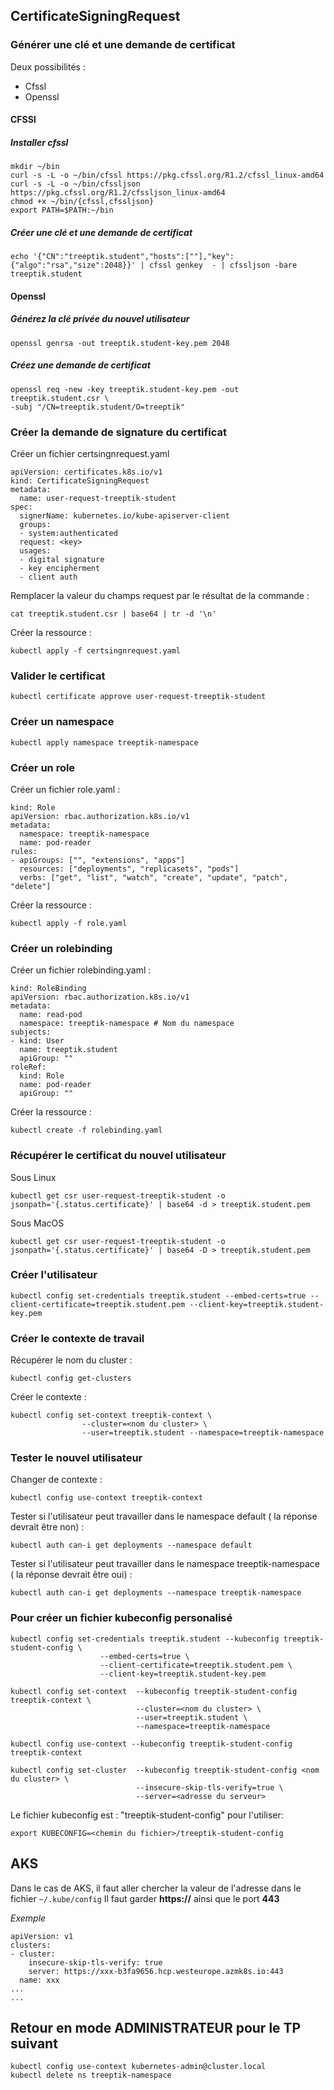 ## CertificateSigningRequest

### Générer une clé et une demande de certificat

Deux possibilités :
- Cfssl
- Openssl

#### CFSSl

##### Installer cfssl

```
mkdir ~/bin
curl -s -L -o ~/bin/cfssl https://pkg.cfssl.org/R1.2/cfssl_linux-amd64
curl -s -L -o ~/bin/cfssljson https://pkg.cfssl.org/R1.2/cfssljson_linux-amd64
chmod +x ~/bin/{cfssl,cfssljson}
export PATH=$PATH:~/bin
```

##### Créer une clé et une demande de certificat

```
echo '{"CN":"treeptik.student","hosts":[""],"key":{"algo":"rsa","size":2048}}' | cfssl genkey  - | cfssljson -bare treeptik.student
```

#### Openssl

##### Générez la clé privée du nouvel utilisateur

```
openssl genrsa -out treeptik.student-key.pem 2048
```

##### Créez une demande de certificat

```
openssl req -new -key treeptik.student-key.pem -out treeptik.student.csr \
-subj "/CN=treeptik.student/O=treeptik"
```

### Créer la demande de signature du certificat

Créer un fichier certsingnrequest.yaml
```
apiVersion: certificates.k8s.io/v1
kind: CertificateSigningRequest
metadata:
  name: user-request-treeptik-student
spec:
  signerName: kubernetes.io/kube-apiserver-client
  groups:
  - system:authenticated
  request: <key>
  usages:
  - digital signature
  - key encipherment
  - client auth
```

Remplacer la valeur du champs request par le résultat de la commande :
```
cat treeptik.student.csr | base64 | tr -d '\n'
```

Créer la ressource :
```
kubectl apply -f certsingnrequest.yaml
```

### Valider le certificat

```
kubectl certificate approve user-request-treeptik-student
```

### Créer un namespace

```
kubectl apply namespace treeptik-namespace
```

### Créer un role

Créer un fichier role.yaml :
```
kind: Role
apiVersion: rbac.authorization.k8s.io/v1
metadata:
  namespace: treeptik-namespace
  name: pod-reader
rules:
- apiGroups: ["", "extensions", "apps"]
  resources: ["deployments", "replicasets", "pods"]
  verbs: ["get", "list", "watch", "create", "update", "patch", "delete"]
```

Créer la ressource :
```
kubectl apply -f role.yaml
```

### Créer un rolebinding

Créer un fichier rolebinding.yaml :
```
kind: RoleBinding
apiVersion: rbac.authorization.k8s.io/v1
metadata:
  name: read-pod
  namespace: treeptik-namespace # Nom du namespace
subjects:
- kind: User
  name: treeptik.student
  apiGroup: ""
roleRef:
  kind: Role
  name: pod-reader
  apiGroup: ""
```

Créer la ressource :
```
kubectl create -f rolebinding.yaml
```

### Récupérer le certificat du nouvel utilisateur

Sous Linux
```
kubectl get csr user-request-treeptik-student -o jsonpath='{.status.certificate}' | base64 -d > treeptik.student.pem
```

Sous MacOS
```
kubectl get csr user-request-treeptik-student -o jsonpath='{.status.certificate}' | base64 -D > treeptik.student.pem
```


### Créer l'utilisateur

```
kubectl config set-credentials treeptik.student --embed-certs=true --client-certificate=treeptik.student.pem --client-key=treeptik.student-key.pem
```

### Créer le contexte de travail

Récupérer le nom du cluster :
```
kubectl config get-clusters
```

Créer le contexte :
```
kubectl config set-context treeptik-context \
                --cluster=<nom du cluster> \
                --user=treeptik.student --namespace=treeptik-namespace
```

### Tester le nouvel utilisateur

Changer de contexte :
```
kubectl config use-context treeptik-context
```

Tester si l'utilisateur peut travailler dans le namespace default ( la réponse devrait être non) :
```
kubectl auth can-i get deployments --namespace default
```

Tester si l'utilisateur peut travailler dans le namespace treeptik-namespace ( la réponse devrait être oui) :
```
kubectl auth can-i get deployments --namespace treeptik-namespace
```

### Pour créer un fichier kubeconfig personalisé

```
kubectl config set-credentials treeptik.student --kubeconfig treeptik-student-config \
                    --embed-certs=true \
                    --client-certificate=treeptik.student.pem \
                    --client-key=treeptik.student-key.pem
```

```
kubectl config set-context  --kubeconfig treeptik-student-config treeptik-context \
                            --cluster=<nom du cluster> \
                            --user=treeptik.student \
                            --namespace=treeptik-namespace
```

```
kubectl config use-context --kubeconfig treeptik-student-config treeptik-context
```

```
kubectl config set-cluster  --kubeconfig treeptik-student-config <nom du cluster> \
                            --insecure-skip-tls-verify=true \
                            --server=<adresse du serveur>
```

Le fichier kubeconfig est : "treeptik-student-config" pour l'utiliser:
```
export KUBECONFIG=<chemin du fichier>/treeptik-student-config
```

## AKS

Dans le cas de AKS, il faut aller chercher la valeur de l'adresse dans le fichier `~/.kube/config`
Il faut garder **https://** ainsi que le port **443**

*Exemple*
```
apiVersion: v1
clusters:
- cluster:
    insecure-skip-tls-verify: true
    server: https://xxx-b3fa9656.hcp.westeurope.azmk8s.io:443
  name: xxx
...
...
```

## Retour en mode ADMINISTRATEUR pour le TP suivant

```
kubectl config use-context kubernetes-admin@cluster.local
kubectl delete ns treeptik-namespace
```
